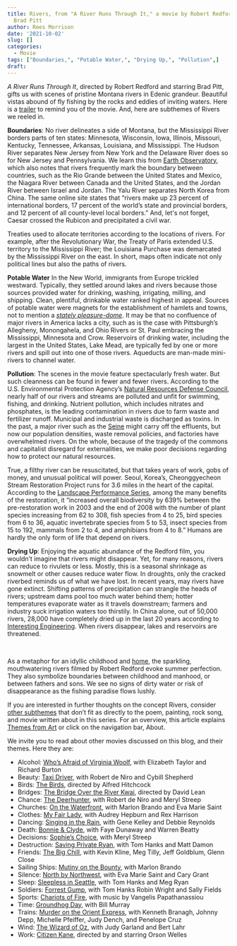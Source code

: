 ```yaml
---
title: Rivers, from "A River Runs Through It," a movie by Robert Redford starring
  Brad Pitt
author: Rees Morrison
date: '2021-10-02'
slug: []
categories:
  - Movie
tags: ["Boundaries,", "Potable Water,", "Drying Up,", "Pollution",]
draft: 
---
```


*A River Runs Through It*, directed by Robert Redford and starring Brad Pitt, gifts us with scenes of  pristine Montana rivers in Edenic grandeur.  Beautiful vistas abound of fly fishing by the rocks and eddies of inviting waters.  Here is a [trailer](https://www.youtube.com/watch?v=OsIolBViUmc) to remind you of the movie.  And, here are subthemes of Rivers we reeled in.

<!--more-->

**Boundaries**:  No river delineates a side of Montana, but the Mississippi River borders parts of ten states: Minnesota, Wisconsin, Iowa, Illinois, Missouri, Kentucky, Tennessee, Arkansas, Louisiana, and Mississippi.  The Hudson River separates New Jersey from New York and the Delaware River does so for New Jersey and Pennsylvania.  We learn this from [Earth Observatory](https://earthobservatory.nasa.gov/images/147242/how-rivers-shape-states), which also notes that rivers frequently mark the boundary between countries, such as the Rio Grande between the United States and Mexico, the Niagara River between Canada and the United States, and the Jordan River between Israel and Jordan.  The Yalu River separates North Korea from China.  The same online site states that “rivers make up 23 percent of international borders, 17 percent of the world’s state and provincial borders, and 12 percent of all county-level local borders.” And, let's not forget, Caesar crossed the Rubicon and precipitated a civil war.

Treaties used to allocate territories according to the locations of rivers.  For example, after the Revolutionary War, the Treaty of Paris extended U.S. territory to the Mississippi River; the Louisiana Purchase was demarcated by the Mississippi River on the east.   In short, maps often indicate not only political lines but also the paths of rivers.

**Potable Water** In the New World, immigrants from Europe trickled westward.  Typically, they settled around lakes and rivers because those sources provided water for drinking, washing, irrigating, milling, and shipping.  Clean, plentiful, drinkable water ranked highest in appeal.  Sources of potable water were magnets for the establishment of hamlets and towns, not to mention a [*stately pleasure-dome*](https://themesfromart.com/post/2021-10-02-rivers-from-kubla-khan-a-poem-by-samuel-taylor-coleridge/riverskhan/).  It may be that no confluence of major rivers in America lacks a city, such as is the case with Pittsburgh’s Allegheny, Monongahela, and Ohio Rivers or St. Paul embracing the Mississippi, Minnesota and Crow.  Reservoirs of drinking water, including the largest in the United States, Lake Mead, are typically fed by one or more rivers and spill out into one of those rivers. Aqueducts are man-made mini-rivers to channel water. 

**Pollution**:   The scenes in the movie feature spectacularly fresh water.  But such cleanness can be found in fewer and fewer rivers.  According to the U.S. Environmental Protection Agency’s [Natural Resources Defense Council](https://www.nrdc.org/stories/water-pollution-everything-you-need-know), nearly half of our rivers and streams are polluted and unfit for swimming, fishing, and drinking. Nutrient pollution, which includes nitrates and phosphates, is the leading contamination in rivers due to farm waste and fertilizer runoff.  Municipal and industrial waste is discharged as toxins.  In the past, a major river such as the [Seine](https://themesfromart.com/post/2021-10-03-rivers-from-the-seine-and-the-louvre-a-painting-by-camille-pissarro/riversseine/) might carry off the effluents, but now our population densities, waste removal policies, and factories have overwhelmed rivers.  On the whole, because of the tragedy of the commons and capitalist disregard for externalities, we make poor decisions regarding how to protect our natural resources.  

True, a filthy river can be resuscitated, but that takes years of work, gobs of money, and unusual political will power.  Seoul, Korea’s, Cheonggyecheon Stream Restoration Project runs for 3.6 miles in the heart of the capital.  According to the [Landscape Performance Series](https://www.landscapeperformance.org/case-study-briefs/cheonggyecheon-stream-restoration), among the many benefits of the restoration, it “increased overall biodiversity by 639% between the pre-restoration work in 2003 and the end of 2008 with the number of plant species increasing from 62 to 308, fish species from 4 to 25, bird species from 6 to 36, aquatic invertebrate species from 5 to 53, insect species from 15 to 192, mammals from 2 to 4, and amphibians from 4 to 8.”  Humans are hardly the only form of life that depend on rivers.

**Drying Up**:  Enjoying the aquatic abundance of the Redford film, you wouldn’t imagine that rivers might disappear.  Yet, for many reasons, rivers can reduce to rivulets or less.  Mostly, this is a seasonal shrinkage as snowmelt or other causes reduce water flow.  In droughts, only the cracked riverbed reminds us of what we have lost.  In recent years, may rivers have gone extinct.  Shifting patterns of precipitation can strangle the heads of rivers; upstream dams pool too much water behind them; hotter temperatures evaporate water as it travels downstream; farmers and industry suck irrigation waters too thirstily.   In China alone, out of 50,000 rivers, 28,000 have completely dried up in the last 20 years according to [Interesting Engineering](https://interestingengineering.com/6-major-rivers-facing-drought-like-situations-from-overuse).  When rivers disappear, lakes and reservoirs are threatened.

&nbsp;

As a metaphor for an idyllic childhood and [home](https://themesfromart.com/post/2021-10-02-rivers-from-ferry-cross-the-mersey-a-song-by-gerry-the-pacemakers/riversferry/), the sparkling, mouthwatering rivers filmed by Robert Redford evoke summer perfection.  They also symbolize boundaries between childhood and manhood, or between fathers and sons.  We see no signs of dirty water or risk of disappearance as the fishing paradise flows lushly.

If you are interested in further thoughts on the concept Rivers, consider [other subthemes](https://themesfromart.com/post/2021-10-03-rivers-additional-subthemes/riversaddl/) that don’t fit as directly to the poem, painting, rock song, and movie written about in this series.  For an overview, this article explains [Themes from Art](http://bit.ly/3sRXopI) or click on the navigation bar, About.

We invite you to read about other movies discussed on this blog, and their themes.  Here they are: 

* Alcohol: [Who’s Afraid of Virginia Woolf](https://themesfromart.com/post/2021-02-03-alcohol-woolf-nichols/alcoholwoolfnichols/), with Elizabeth Taylor and Richard Burton
* Beauty: [Taxi Driver](https://themesfromart.com/post/2021-04-21-beauty-taxi-driver-a-movie-with-robert-de-niro-and-cybill-shepherd/beautytaxi/), with Robert de Niro and Cybill Shepherd
* Birds: [The Birds](https://themesfromart.com/post/2021-06-07-birds-the-birds-a-movie-directed-by-alfred-hitchcock/birdsthebirds/), directed by Alfred Hitchcock
* Bridges: [The Bridge Over the River Kwai](https://themesfromart.com/post/2021-07-26-bridges-from-bridge-over-troubled-waters-a-song-by-simon-garfunkel/bridgestroubled/), directed by David Lean
* Chance: [The Deerhunter](https://themesfromart.com/post/2021-03-14-chancewinner/chancewinner/), with Robert de Niro and Meryl Streep
* Churches: [On the Waterfront](https://themesfromart.com/post/2021-05-21-churches-from-on-the-waterfront-a-movie-with-marlon-brando/churcheswaterfront/), with Marlon Brando and Eva Marie Saint
* Clothes: [My Fair Lady](https://themesfromart.com/post/2021-08-30-clothes-from-my-fair-lady-a-movie-starring-audrey-hepburn/clothesfair/), with Audrey Hepburn and Rex Harrison
* Dancing: [Singing in the Rain](https://themesfromart.com/post/2021-09-10-dancing-from-singin-in-the-rain-a-movie-starring-gene-kelley-and-debbie-reynolds/dancingrain/), with Gene Kelley and Debbie Reynolds
* Death: [Bonnie & Clyde](https://themesfromart.com/post/2021-05-03-death-from-bonnie-clyde-a-movie-starring-warren-beatty-and-faye-dunaway/deathbonnie/), with Faye Dunaway and Warren Beatty
* Decisions: [Sophie’s Choice](https://themesfromart.com/post/2021-02-08-decisions-sophie-s-choice-with-meryl-streep/decisionssophies/), with Meryl Streep
* Destruction: [Saving Private Ryan](https://themesfromart.com/post/2021-02-18-destruction-saving-private-ryan-a-movie-by-steven-spielberg/destructionsaving/), with Tom Hanks and Matt Damon
* Friends: [The Big Chill](https://themesfromart.com/post/2021-06-20-friends-the-big-chill-a-movied-directed-by-lawrence-kasdan/friendschill/), with Kevin Kline, Meg Tilly, Jeff Goldblum, Glenn Close
* Sailing Ships: [Mutiny on the Bounty](https://themesfromart.com/post/2021-06-26-sailing-ships-mutiny-on-the-bounty-a-movie-with/sailingshipsmutiny/), with Marlon Brando
* Silence: [North by Northwest](https://themesfromart.com/post/silencenorthwest/), with Eva Marie Saint and Cary Grant
* Sleep: [Sleepless in Seattle](https://themesfromart.com/post/2021-09-22-sleep-from-sleepless-in-seattle-a-movie-starring-tom-hanks-and-meg-ryan/sleepsleepless/), with Tom Hanks and Meg Ryan
* Soldiers: [Forrest Gump](https://themesfromart.com/post/2021-08-02-soldiers-from-forrest-gump-a-movie-starring-tom-hanks/soldiersgump/), with Tom Hanks Robin Wright and Sally Fields
* Sports: [Chariots of Fire](https://themesfromart.com/post/2021-07-12-sports-from-chariots-of-fire-a-movie-about-the-1924-olypics/sportschariots/), with music by Vangelis Papathanassiou
* Time: [Groundhog Day](https://themesfromart.com/post/2021-03-08-time-from-groundhog-day-starring-bill-murray/timegroundhog/), with Bill Murray
* Trains: [Murder on the Orient Express](https://themesfromart.com/post/2021-05-10-trains-from-murder-on-the-orient-express-a-movie-directed-by-sidney-lumet/trainsorient/), with Kenneth Branagh, Johnny Depp, Michelle Pfeiffer, Judy Dench, and Penelope Cruz
* Wind: [The Wizard of Oz](https://themesfromart.com/post/2021-08-12-wind-from-the-wizard-of-oz-a-movie-with-judy-garland/windoz/), with Judy Garland and Bert Lahr 
* Work: [Citizen Kane](https://themesfromart.com/post/2021-02-26-workkane/workkane/), directed by and starring Orson Welles